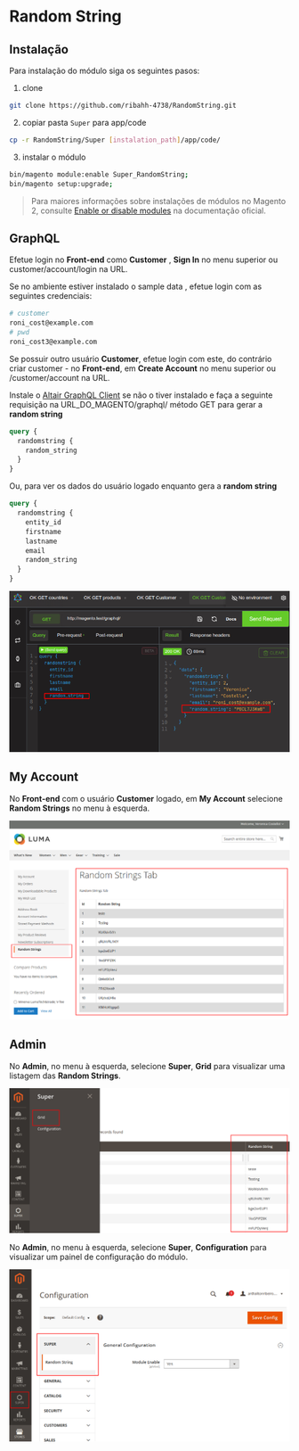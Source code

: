 # Random String

## Instalação

Para instalação  do módulo siga os seguintes pasos:

1. clone

```bash
git clone https://github.com/ribahh-4738/RandomString.git
```

2. copiar pasta `Super` para app/code

```bash
cp -r RandomString/Super [instalation_path]/app/code/
```

3. instalar o módulo

```bash
bin/magento module:enable Super_RandomString;
bin/magento setup:upgrade;
```

>  Para maiores informações sobre instalações de módulos no Magento 2, consulte [Enable or disable modules](https://devdocs.magento.com/guides/v2.4/install-gde/install/cli/install-cli-subcommands-enable.html) na documentação oficial.

## GraphQL

Efetue login no **Front-end** como **Customer** , **Sign In** no menu superior ou customer/account/login na URL.

Se no ambiente estiver instalado o sample data , efetue login com as seguintes credenciais:

```bash
# customer
roni_cost@example.com
# pwd
roni_cost3@example.com
```

Se possuir outro usuário **Customer**, efetue login com este, do contrário criar customer - no **Front-end**, em **Create Account** no menu superior ou /customer/account na URL.

Instale o [Altair GraphQL Client](https://chromewebstore.google.com/detail/flnheeellpciglgpaodhkhmapeljopja) se não o tiver instalado e faça a seguinte requisição na URL_DO_MAGENTO/graphql/ método GET para gerar a **random string**

```graphql
query {
  randomstring {
    random_string
  }
}
```

Ou, para ver os dados do usuário logado enquanto gera a **random string**

```graphql
query {
  randomstring {
    entity_id
    firstname
    lastname
    email
    random_string
  }
}
```

![](./1-Altair.png)

## My Account

No **Front-end** com o usuário **Customer** logado, em **My Account** selecione **Random Strings** no menu à esquerda.

![](./2-My-Account.png)

## Admin 

No **Admin**, no menu à esquerda, selecione **Super**, **Grid** para visualizar uma listagem das **Random Strings**.

![](./3-Grid-Magento-Admin.png)

No **Admin**, no menu à esquerda, selecione **Super**, **Configuration** para visualizar um painel de configuração do módulo.

![](./4-Admin-Configuration.png)

